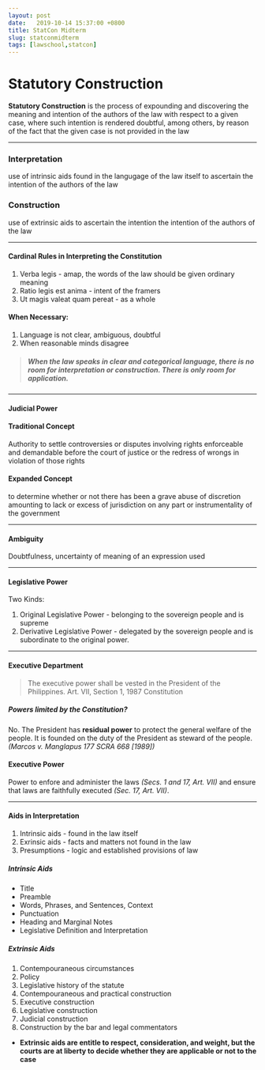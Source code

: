 ```yaml
---
layout: post
date:   2019-10-14 15:37:00 +0800
title: StatCon Midterm
slug: statconmidterm
tags: [lawschool,statcon]
---
```


# Statutory Construction
**Statutory Construction**
is the process of expounding and discovering the
meaning and intention of the authors of the law
with respect to a given case, where such intention
is rendered doubtful,
among others, by reason of the fact that
the given case is not provided in the law

***

### Interpretation
use of intrinsic aids found in the langugage of the law itself to ascertain the intention of the authors of the law

### Construction
use of extrinsic aids to ascertain the intention the intention of the authors of the law

***

#### Cardinal Rules in Interpreting the Constitution
1. Verba legis \- amap, the words of the law should be given ordinary meaning
2. Ratio legis est anima \- intent of the framers
3. Ut magis valeat quam pereat \- as a whole



#### When Necessary:
1. Language is not clear, ambiguous, doubtful
2. When reasonable minds disagree




> ##### When the law speaks in clear and categorical language, there is no room for interpretation or construction. There is only room for application.

***
#### Judicial Power

#### Traditional Concept
Authority to settle controversies or disputes
involving rights enforceable and demandable
before the court of justice
or the redress of wrongs in violation of those rights



#### Expanded Concept
to determine whether or not there has been
a grave abuse of discretion amounting to
lack or excess of jurisdiction on
any part or instrumentality of the government

***

#### Ambiguity
Doubtfulness, uncertainty of meaning of an expression used

***

#### Legislative Power
Two Kinds:
1. Original Legislative Power \- belonging to the sovereign people and is supreme
2. Derivative Legislative Power \- delegated by the sovereign people and is subordinate to the original power.

***

#### Executive Department
> The executive power shall be vested in the President of the Philippines.
> Art. VII, Section 1, 1987 Constitution

##### Powers limited by the Constitution?
No. The President has **residual power** to protect the general welfare of the people. It is founded on the duty of the President as steward of the people. *(Marcos v. Manglapus 177 SCRA 668 [1989])*

#### Executive Power
Power to enfore and administer the laws *(Secs. 1 and 17, Art. VII)* and ensure that laws are faithfully executed *(Sec. 17, Art. VII)*.

***

#### Aids in Interpretation
1. Intrinsic aids \- found in the law itself
2. Exrinsic aids \- facts and matters not found in the law
3. Presumptions \- logic and established provisions of law

##### Intrinsic Aids
- Title
- Preamble
- Words, Phrases, and Sentences, Context
- Punctuation
- Heading and Marginal Notes
- Legislative Definition and Interpretation

##### Extrinsic Aids
1. Contempouraneous circumstances
2. Policy
3. Legislative history of the statute
4. Contempouraneous and practical construction
5. Executive construction
6. Legislative construction
7. Judicial construction
8. Construction by the bar and legal commentators

* **Extrinsic aids are entitle to respect, consideration, and weight, but the courts are at liberty to decide whether they are applicable or not to the case**
